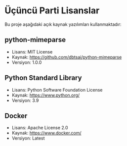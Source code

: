 # Üçüncü Parti Lisanslar

Bu proje aşağıdaki açık kaynak yazılımları kullanmaktadır:

## python-mimeparse

- Lisans: MIT License
- Kaynak: https://github.com/dbtsai/python-mimeparse
- Versiyon: 1.0.0

## Python Standard Library

- Lisans: Python Software Foundation License
- Kaynak: https://www.python.org/
- Versiyon: 3.9

## Docker

- Lisans: Apache License 2.0
- Kaynak: https://www.docker.com/
- Versiyon: Latest 
